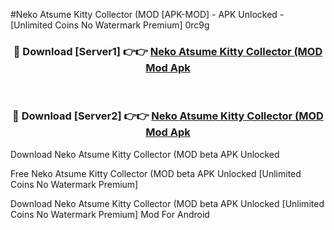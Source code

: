 #Neko Atsume Kitty Collector (MOD [APK-MOD] - APK Unlocked - [Unlimited Coins No Watermark Premium] 0rc9g



<div align="center">

<h3>🔴 Download [Server1] 👉👉 <a href="https://momento.my/?title=Neko_Atsume_Kitty_Collector_(MOD">Neko Atsume Kitty Collector (MOD Mod Apk</a></h3><br>

<h3>🔴 Download [Server2] 👉👉 <a href="https://momento.my/?title=Neko_Atsume_Kitty_Collector_(MOD">Neko Atsume Kitty Collector (MOD Mod Apk</a></h3>
</div>



Download Neko Atsume Kitty Collector (MOD beta APK Unlocked

Free Neko Atsume Kitty Collector (MOD beta APK Unlocked [Unlimited Coins No Watermark Premium]

Download Neko Atsume Kitty Collector (MOD beta APK Unlocked [Unlimited Coins No Watermark Premium] Mod For Android
